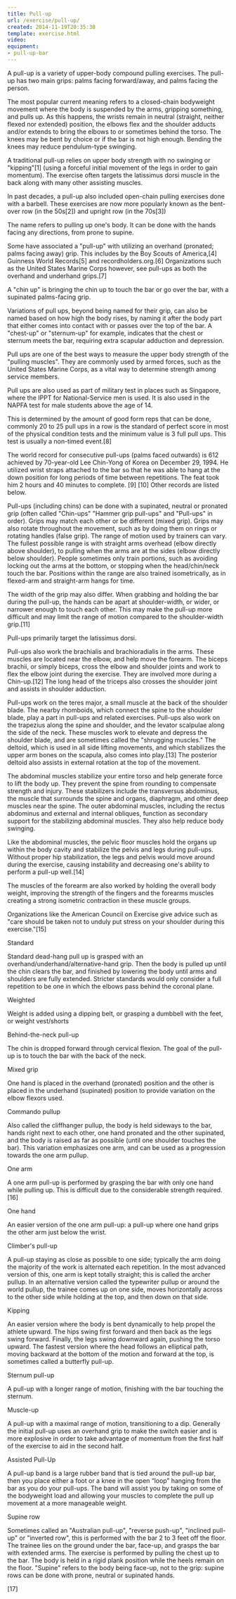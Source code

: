 ```yaml
---
title: Pull-up
url: /exercise/pull-up/
created: 2014-11-19T20:35:30
template: exercise.html
video: 
equipment:
- pull-up-bar
---
```

A pull-up is a variety of upper-body compound pulling exercises. The pull-up has two main grips: palms facing forward/away, and palms facing the person.

The most popular current meaning refers to a closed-chain bodyweight movement where the body is suspended by the arms, gripping something, and pulls up. As this happens, the wrists remain in neutral (straight, neither flexed nor extended) position, the elbows flex and the shoulder adducts and/or extends to bring the elbows to or sometimes behind the torso. The knees may be bent by choice or if the bar is not high enough. Bending the knees may reduce pendulum-type swinging.

A traditional pull-up relies on upper body strength with no swinging or "kipping"[1] (using a forceful initial movement of the legs in order to gain momentum). The exercise often targets the latissimus dorsi muscle in the back along with many other assisting muscles.

In past decades, a pull-up also included open-chain pulling exercises done with a barbell. These exercises are now more popularly known as the bent-over row (in the 50s[2]) and upright row (in the 70s[3])

The name refers to pulling up one's body. It can be done with the hands facing any directions, from prone to supine.

Some have associated a "pull-up" with utilizing an overhand (pronated; palms facing away) grip. This includes by the Boy Scouts of America,[4] Guinness World Records[5] and recordholders.org.[6] Organizations such as the United States Marine Corps however, see pull-ups as both the overhand and underhand grips.[7]

A "chin up" is bringing the chin up to touch the bar or go over the bar, with a supinated palms-facing grip.

Variations of pull ups, beyond being named for their grip, can also be named based on how high the body rises, by naming it after the body part that either comes into contact with or passes over the top of the bar. A "chest-up" or "sternum-up" for example, indicates that the chest or sternum meets the bar, requiring extra scapular adduction and depression.

Pull ups are one of the best ways to measure the upper body strength of the "pulling muscles". They are commonly used by armed forces, such as the United States Marine Corps, as a vital way to determine strength among service members.

Pull ups are also used as part of military test in places such as Singapore, where the IPPT for National-Service men is used. It is also used in the NAPFA test for male students above the age of 14.

This is determined by the amount of good form reps that can be done, commonly 20 to 25 pull ups in a row is the standard of perfect score in most of the physical condition tests and the minimum value is 3 full pull ups. This test is usually a non-timed event.[8]

The world record for consecutive pull-ups (palms faced outwards) is 612 achieved by 70-year-old Lee Chin-Yong of Korea on December 29, 1994. He utilized wrist straps attached to the bar so that he was able to hang at the down position for long periods of time between repetitions. The feat took him 2 hours and 40 minutes to complete. [9] [10] Other records are listed below.

Pull-ups (including chins) can be done with a supinated, neutral or pronated grip (often called "Chin-ups" "Hammer grip pull-ups" and "Pull-ups" in order). Grips may match each other or be different (mixed grip). Grips may also rotate throughout the movement, such as by doing them on rings or rotating handles (false grip). The range of motion used by trainers can vary. The fullest possible range is with straight arms overhead (elbow directly above shoulder), to pulling when the arms are at the sides (elbow directly below shoulder). People sometimes only train portions, such as avoiding locking out the arms at the bottom, or stopping when the head/chin/neck touch the bar. Positions within the range are also trained isometrically, as in flexed-arm and straight-arm hangs for time.

The width of the grip may also differ. When grabbing and holding the bar during the pull-up, the hands can be apart at shoulder-width, or wider, or narrower enough to touch each other. This may make the pull-up more difficult and may limit the range of motion compared to the shoulder-width grip.[11]

Pull-ups primarily target the latissimus dorsi.

Pull-ups also work the brachialis and brachioradialis in the arms. These muscles are located near the elbow, and help move the forearm. The biceps brachii, or simply biceps, cross the elbow and shoulder joints and work to flex the elbow joint during the exercise. They are involved more during a Chin-up.[12] The long head of the triceps also crosses the shoulder joint and assists in shoulder adduction.

Pull-ups work on the teres major, a small muscle at the back of the shoulder blade. The nearby rhomboids, which connect the spine to the shoulder blade, play a part in pull-ups and related exercises. Pull-ups also work on the trapezius along the spine and shoulder, and the levator scalpulae along the side of the neck. These muscles work to elevate and depress the shoulder blade, and are sometimes called the "shrugging muscles." The deltoid, which is used in all side lifting movements, and which stabilizes the upper arm bones on the scapula, also comes into play.[13] The posterior deltoid also assists in external rotation at the top of the movement.

The abdominal muscles stabilize your entire torso and help generate force to lift the body up. They prevent the spine from rounding to compensate strength and injury. These stabilizers include the transversus abdominus, the muscle that surrounds the spine and organs, diaphragm, and other deep muscles near the spine. The outer abdominal muscles, including the rectus abdominus and external and internal obliques, function as secondary support for the stabilizing abdominal muscles. They also help reduce body swinging.

Like the abdominal muscles, the pelvic floor muscles hold the organs up within the body cavity and stabilize the pelvis and legs during pull-ups. Without proper hip stabilization, the legs and pelvis would move around during the exercise, causing instability and decreasing one's ability to perform a pull-up well.[14]

The muscles of the forearm are also worked by holding the overall body weight, improving the strength of the fingers and the forearms muscles creating a strong isometric contraction in these muscle groups.

Organizations like the American Council on Exercise give advice such as "care should be taken not to unduly put stress on your shoulder during this exercise."[15]

Standard

Standard dead-hang pull up is grasped with an overhand/underhand/alternative-hand grip. Then the body is pulled up until the chin clears the bar, and finished by lowering the body until arms and shoulders are fully extended. Stricter standards would only consider a full repetition to be one in which the elbows pass behind the coronal plane.

Weighted

Weight is added using a dipping belt, or grasping a dumbbell with the feet, or weight vest/shorts

Behind-the-neck pull-up

The chin is dropped forward through cervical flexion. The goal of the pull-up is to touch the bar with the back of the neck.

Mixed grip

One hand is placed in the overhand (pronated) position and the other is placed in the underhand (supinated) position to provide variation on the elbow flexors used.

Commando pullup

Also called the cliffhanger pullup, the body is held sideways to the bar, hands right next to each other, one hand pronated and the other supinated, and the body is raised as far as possible (until one shoulder touches the bar). This variation emphasizes one arm, and can be used as a progression towards the one arm pullup.

One arm

A one arm pull-up is performed by grasping the bar with only one hand while pulling up. This is difficult due to the considerable strength required.[16]

One hand

An easier version of the one arm pull-up: a pull-up where one hand grips the other arm just below the wrist.

Climber's pull-up

A pull-up staying as close as possible to one side; typically the arm doing the majority of the work is alternated each repetition. In the most advanced version of this, one arm is kept totally straight; this is called the archer pullup. In an alternative version called the typewriter pullup or around the world pullup, the trainee comes up on one side, moves horizontally across to the other side while holding at the top, and then down on that side.

Kipping

An easier version where the body is bent dynamically to help propel the athlete upward. The hips swing first forward and then back as the legs swing forward. Finally, the legs swing downward again, pushing the torso upward. The fastest version where the head follows an elliptical path, moving backward at the bottom of the motion and forward at the top, is sometimes called a butterfly pull-up.

Sternum pull-up

A pull-up with a longer range of motion, finishing with the bar touching the sternum.

Muscle-up

A pull-up with a maximal range of motion, transitioning to a dip. Generally the initial pull-up uses an overhand grip to make the switch easier and is more explosive in order to take advantage of momentum from the first half of the exercise to aid in the second half.

Assisted Pull-Up

A pull-up band is a large rubber band that is tied around the pull-up bar, then you place either a foot or a knee in the open “loop” hanging from the bar as you do your pull-ups. The band will assist you by taking on some of the bodyweight load and allowing your muscles to complete the pull up movement at a more manageable weight.

Supine row

Sometimes called an "Australian pull-up", "reverse push-up", "inclined pull-up" or "inverted row", this is performed with the bar 2 to 3 feet off the floor. The trainee lies on the ground under the bar, face-up, and grasps the bar with extended arms. The exercise is performed by pulling the chest up to the bar. The body is held in a rigid plank position while the heels remain on the floor. "Supine" refers to the body being face-up, not to the grip: supine rows can be done with prone, neutral or supinated hands.

[17]
